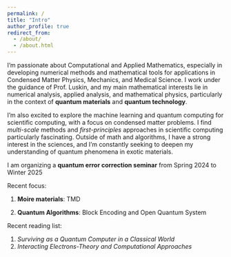 ```yaml
---
permalink: /
title: "Intro"
author_profile: true
redirect_from: 
  - /about/
  - /about.html
---
```

I’m passionate about Computational and Applied Mathematics, especially in developing numerical methods and mathematical tools for applications in Condensed Matter Physics, Mechanics, and Medical Science. I work under the guidance of Prof. Luskin, and my main mathematical interests lie in numerical analysis, applied analysis, and mathematical physics, particularly in the context of __quantum materials__ and __quantum technology__.

I’m also excited to explore the machine learning and quantum computing for scientific computing, with a focus on condensed matter problems. I find *multi-scale* methods and *first-principles* approaches in scientific computing particularly fascinating. Outside of math and algorithms, I have a strong interest in the sciences, and I’m constantly seeking to deepen my understanding of quantum phenomena in exotic materials.

I am organizing a __quantum error correction seminar__ from Spring 2024 to Winter 2025

Recent focus:

1. __Moire materials__: TMD

2. __Quantum Algorithms__: Block Encoding and Open Quantum System


Recent reading list:

1. *Surviving as a Quantum Computer in a Classical World*
2. *Interacting Electrons-Theory and Computational Approaches*



